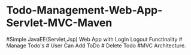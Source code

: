 # Todo-Management-Web-App-Servlet-MVC-Maven
#Simple JavaEE(Servlet,Jsp) Web App with LogIn Logout Functinality # Manage Todo's # User Can Add ToDo # Delete Todo #MVC Architecture.
